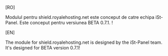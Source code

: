 [RO]

Modulul pentru shield.royalehosting.net este conceput de catre echipa iSt-Panel.
Este conceput pentru versiunea BETA 0.7.1. !

[EN]

The module for shield.royalehosting.net is designed by the iSt-Panel team.
It's designed for BETA version 0.7.1!
